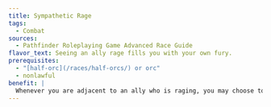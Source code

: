 ```yaml
---
title: Sympathetic Rage
tags:
  - Combat
sources:
  - Pathfinder Roleplaying Game Advanced Race Guide
flavor_text: Seeing an ally rage fills you with your own fury.
prerequisites:
  - "[half-orc](/races/half-orcs/) or orc"
  - nonlawful
benefit: |
  Whenever you are adjacent to an ally who is raging, you may choose to enter a similar but less powerful rage as a free action on your turn. This weaker rage gives you all the benefits and penalties of a barbarian's rage, except your morale bonus to Strength and Constitution is only +2. There is no limit to how long you can rage, as long as you remain adjacent to a raging ally (for example, you could take a 5-foot step away from one raging ally toward another raging ally and maintain your rage). As with a barbarian's rage, when this weaker rage ends, you are fatigued. You cannot use this feat if you are fatigued.
---
```


